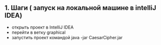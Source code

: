 ## 1. Шаги ( запуск на локальной машине в intelliJ IDEA)

* открыть проект в IntelliJ IDEA
* перейти в ветку graphical
* запустить проект командой java -jar CaesarCipher.jar
